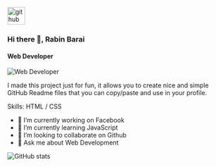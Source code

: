 
[<img src='https://cdn.jsdelivr.net/npm/simple-icons@3.0.1/icons/github.svg' alt='github' height='40'>](https://github.com/Rabinbarai)  


### Hi there 👋, Rabin Barai
#### Web Developer 
![Web Developer ](https://lh3.googleusercontent.com/a/ACg8ocKqjOQlZcgzt5cr9H-JZiPmm95rq2pDgqGFFIw8oNLS1us6mMSq=s288-c-no)

I made this project just for fun, it allows you to create nice and simple GitHub Readme files that you can copy/paste and use in your profile.

Skills: HTML / CSS

- 🔭 I’m currently working on Facebook 
- 🌱 I’m currently learning JavaScript 
- 👯 I’m looking to collaborate on Github 
- 💬 Ask me about Web Development  



![GitHub stats](https://github-readme-stats.vercel.app/api?username=Rabinbarai&show_icons=true)  

